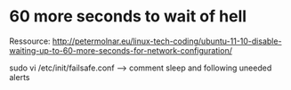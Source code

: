 # 60 more seconds to wait of hell

Ressource: http://petermolnar.eu/linux-tech-coding/ubuntu-11-10-disable-waiting-up-to-60-more-seconds-for-network-configuration/

sudo vi /etc/init/failsafe.conf
--> comment sleep and following uneeded alerts


